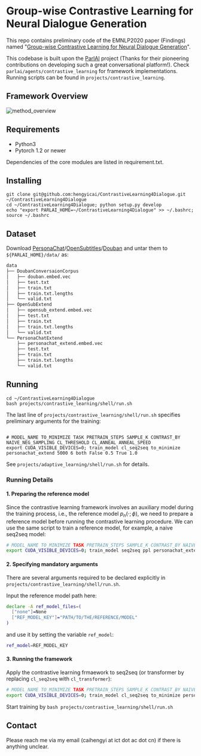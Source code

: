 # Group-wise Contrastive Learning for Neural Dialogue Generation

This repo contains preliminary code of the EMNLP2020 paper (Findings) named "[Group-wise Contrastive Learning for Neural Dialogue Generation](https://arxiv.org/abs/2009.07543)".

This codebase is built upon the [ParlAI](https://parl.ai/) project (Thanks for their pioneering contributions on developing such a great conversational platform!). 
Check `parlai/agents/contrastive_learning` for framework implementations.
Running scripts can be found in `projects/contrastive_learning`.

## Framework Overview

![method_overview](misc/ModelArc.png)

## Requirements
- Python3
- Pytorch 1.2 or newer

Dependencies of the core modules are listed in requirement.txt.

## Installing
```
git clone git@github.com:hengyicai/ContrastiveLearning4Dialogue.git ~/ContrastiveLearning4Dialogue
cd ~/ContrastiveLearning4Dialogue; python setup.py develop
echo "export PARLAI_HOME=~/ContrastiveLearning4Dialogue" >> ~/.bashrc; source ~/.bashrc
```

## Dataset
Download [PersonaChat](https://drive.google.com/file/d/1E2Rp5G9Mrljbih7P9dMO9-EKxhulJVYd/view?usp=sharing)/[OpenSubtitles](https://drive.google.com/file/d/1FTlPZ31c5qdSOa0S4sqkW44Ohg0SuumY/view?usp=sharing)/[Douban](https://drive.google.com/file/d/1jjv64eA7Hvv_3J54JOuYdEyDz1Pc3jIo/view?usp=sharing) and untar them to `${PARLAI_HOME}/data/` as:
```bash
data
├── DoubanConversaionCorpus
│   ├── douban.embed.vec
│   ├── test.txt
│   ├── train.txt
│   ├── train.txt.lengths
│   └── valid.txt
├── OpenSubExtend
│   ├── opensub_extend.embed.vec
│   ├── test.txt
│   ├── train.txt
│   ├── train.txt.lengths
│   └── valid.txt
└── PersonaChatExtend
    ├── personachat_extend.embed.vec
    ├── test.txt
    ├── train.txt
    ├── train.txt.lengths
    └── valid.txt
```

## Running

```
cd ~/ContrastiveLearning4Dialogue
bash projects/contrastive_learning/shell/run.sh
```

The last line of `projects/contrastive_learning/shell/run.sh` specifies preliminary arguments for the training:
```

# MODEL_NAME TO_MINIMIZE TASK PRETRAIN_STEPS SAMPLE_K CONTRAST_BY NAIVE_NEG_SAMPLING CL_THRESHOLD CL_ANNEAL ANNEAL_SPEED
export CUDA_VISIBLE_DEVICES=0; train_model cl_seq2seq to_minimize personachat_extend 5000 6 both False 0.5 True 1.0
```

See `projects/adaptive_learning/shell/run.sh` for details.

### Running Details

#### 1. Preparing the reference model

Since the contrastive learning framework involves an auxiliary model during the training process, i.e., the reference model $p_n(\cdot; \phi)$, we need to prepare a reference model before running the contrastive learning procedure. We can use the same script to train a reference model, for example, a naive seq2seq model:

```bash
# MODEL_NAME TO_MINIMIZE TASK PRETRAIN_STEPS SAMPLE_K CONTRAST_BY NAIVE_NEG_SAMPLING CL_THRESHOLD CL_ANNEAL ANNEAL_SPEED
export CUDA_VISIBLE_DEVICES=0; train_model seq2seq ppl personachat_extend 5000 6 both False 0.5 True 1.0
```

#### 2. Specifying mandatory arguments

There are several arguments required to be declared explicitly in `projects/contrastive_learning/shell/run.sh`. 

Input the reference model path here:
```bash
declare -A ref_model_files=(
  ["none"]=None
  ["REF_MODEL_KEY"]="PATH/TO/THE/REFERENCE/MODEL"
)
```
and use it by setting the variable `ref_model`:
```bash
ref_model=REF_MODEL_KEY
```

#### 3. Running the framework

Apply the contrastive learning frmaework to seq2seq (or transformer by replacing `cl_seq2seq` with `cl_transformer`):
```bash
# MODEL_NAME TO_MINIMIZE TASK PRETRAIN_STEPS SAMPLE_K CONTRAST_BY NAIVE_NEG_SAMPLING CL_THRESHOLD CL_ANNEAL ANNEAL_SPEED
export CUDA_VISIBLE_DEVICES=0; train_model cl_seq2seq to_minimize personachat_extend 5000 6 both False 0.5 True 1.0
```

Start training by `bash projects/contrastive_learning/shell/run.sh`

## Contact
Please reach me via my email (caihengyi at ict dot ac dot cn) if there is anything unclear.
